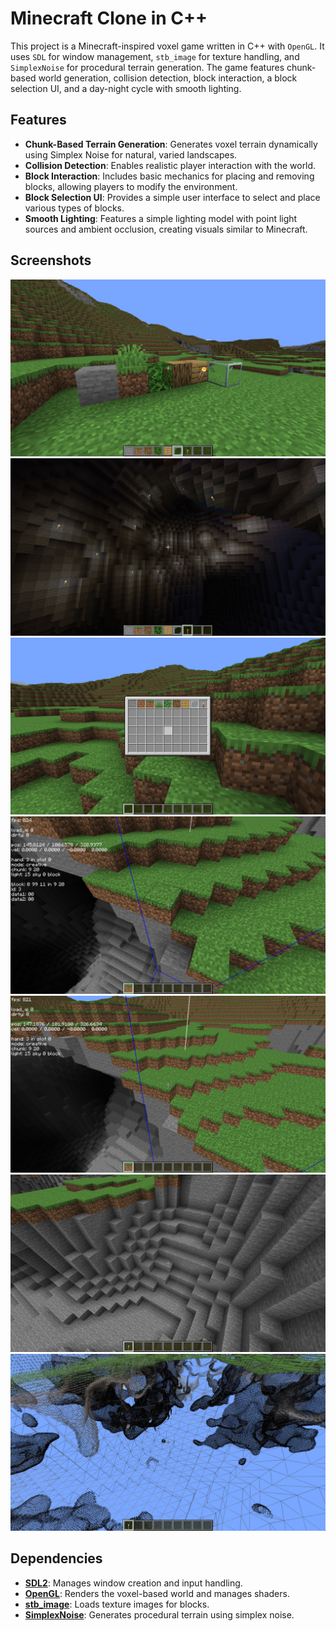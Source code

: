 # Minecraft Clone in C++

This project is a Minecraft-inspired voxel game written in C++ with `OpenGL`. It uses `SDL` for window management, `stb_image` for texture handling, and `SimplexNoise` for procedural terrain generation. The game features chunk-based world generation, collision detection, block interaction, a block selection UI, and a day-night cycle with smooth lighting.

## Features

- **Chunk-Based Terrain Generation**: Generates voxel terrain dynamically using Simplex Noise for natural, varied landscapes.
- **Collision Detection**: Enables realistic player interaction with the world.
- **Block Interaction**: Includes basic mechanics for placing and removing blocks, allowing players to modify the environment.
- **Block Selection UI**: Provides a simple user interface to select and place various types of blocks.
- **Smooth Lighting**: Features a simple lighting model with point light sources and ambient occlusion, creating visuals similar to Minecraft.

## Screenshots

![img1](screenshots/1.png)
![img2](screenshots/2.png)
![img3](screenshots/3.png)
![img4](screenshots/4.png)
![img5](screenshots/5.png)
![img6](screenshots/6.png)
![img7](screenshots/7.png)

## Dependencies

- **[SDL2](https://www.libsdl.org/)**: Manages window creation and input handling.
- **[OpenGL](https://www.opengl.org/)**: Renders the voxel-based world and manages shaders.
- **[stb_image](https://github.com/nothings/stb)**: Loads texture images for blocks.
- **[SimplexNoise](https://github.com/SRombauts/SimplexNoise)**: Generates procedural terrain using simplex noise.

